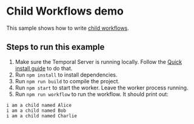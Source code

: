 # Child Workflows demo

This sample shows how to write [child workflows](https://docs.temporal.io/docs/typescript/workflows#child-workflows).

## Steps to run this example

1. Make sure the Temporal Server is running locally. Follow the [Quick install guide](https://docs.temporal.io/docs/server/quick-install) to do that.
2. Run `npm install` to install dependencies.
3. Run `npm run build` to compile the project.
4. Run `npm start` to start the worker. Leave the worker process running.
5. Run `npm run workflow` to run the workflow. It should print out:

```
i am a child named Alice
i am a child named Bob
i am a child named Charlie
```
